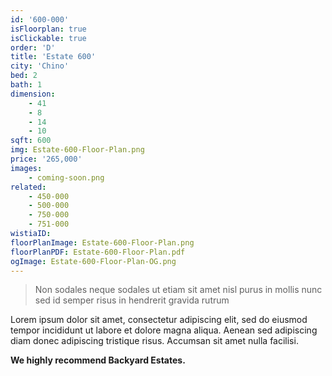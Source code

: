 ```yaml
---
id: '600-000'
isFloorplan: true
isClickable: true
order: 'D'
title: 'Estate 600'
city: 'Chino'
bed: 2
bath: 1
dimension:
    - 41
    - 8
    - 14
    - 10
sqft: 600
img: Estate-600-Floor-Plan.png
price: '265,000'
images:
    - coming-soon.png
related:
    - 450-000
    - 500-000
    - 750-000
    - 751-000
wistiaID:
floorPlanImage: Estate-600-Floor-Plan.png
floorPlanPDF: Estate-600-Floor-Plan.pdf
ogImage: Estate-600-Floor-Plan-OG.png
---
```


> Non sodales neque sodales ut etiam sit amet nisl purus in mollis nunc sed id semper risus in hendrerit gravida rutrum

Lorem ipsum dolor sit amet, consectetur adipiscing elit, sed do eiusmod tempor incididunt ut labore et dolore magna aliqua. Aenean sed adipiscing diam donec adipiscing tristique risus. Accumsan sit amet nulla facilisi.

**We highly recommend Backyard Estates.**
